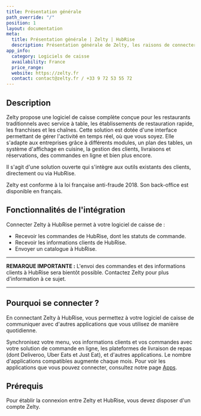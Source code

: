 ```yaml
---
title: Présentation générale
path_override: "/"
position: 1
layout: documentation
meta:
  title: Présentation générale | Zelty | HubRise
  description: Présentation générale de Zelty, les raisons de connecter votre caisse à HubRise et les fonctionnalités de l'intégration avec HubRise.
app_info:
  category: Logiciels de caisse
  availability: France
  price_range: 
  website: https://zelty.fr
  contact: contact@zelty.fr / +33 9 72 53 55 72
---
```


## Description

Zelty propose une logiciel de caisse complète conçue pour les restaurants traditionnels avec service à table, les établissements de restauration rapide, les franchises et les chaînes. Cette solution est dotée d'une interface permettant de gérer l'activité en temps réel, où que vous soyez. Elle s'adapte aux entreprises grâce à différents modules, un plan des tables, un système d'affichage en cuisine, la gestion des clients, livraisons et réservations, des commandes en ligne et bien plus encore.

Il s'agit d'une solution ouverte qui s'intègre aux outils existants des clients, directement ou via HubRise.

Zelty est conforme à la loi française anti-fraude 2018. Son back-office est disponible en français.

## Fonctionnalités de l'intégration

Connecter Zelty à HubRise permet à votre logiciel de caisse de :

- Recevoir les commandes de HubRise, dont les statuts de commande.
- Recevoir les informations clients de HubRise.
- Envoyer un catalogue à HubRise.

---

**REMARQUE IMPORTANTE :** L'envoi des commandes et des informations clients à HubRise sera bientôt possible. Contactez Zelty pour plus d'information à ce sujet.

---

## Pourquoi se connecter ?

En connectant Zelty à HubRise, vous permettez à votre logiciel de caisse de communiquer avec d'autres applications que vous utilisez de manière quotidienne.

Synchronisez votre menu, vos informations clients et vos commandes avec votre solution de commande en ligne, les plateformes de livraison de repas (dont Deliveroo, Uber Eats et Just Eat), et d'autres applications. Le nombre d'applications compatibles augmente chaque mois. Pour voir les applications que vous pouvez connecter, consultez notre page [Apps](/apps).

## Prérequis

Pour établir la connexion entre Zelty et HubRise, vous devez disposer d'un compte Zelty.
